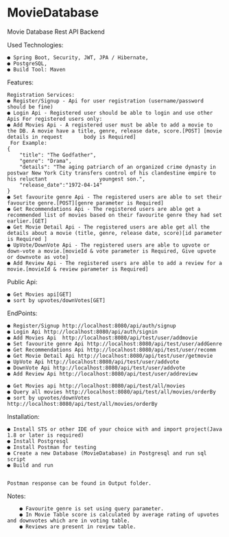# MovieDatabase
Movie Database Rest API Backend

Used Technologies:

	● Spring Boot, Security, JWT, JPA / Hibernate,
	● PostgreSQL,
	● Build Tool: Maven
	
Features:

	Registration Services:
	● Register/Signup - Api for user registration (username/password should be fine)
	● Login Api - Registered user should be able to login and use other Apis For registered users only:
	● Add Movies Api - A registered user must be able to add a movie to the DB. A movie have a title, genre, release date, score.[POST] [movie details in request 		body is Required]
	 For Example:
	{
		"title": "The Godfather",
		"genre": "Drama",
		"details": "The aging patriarch of an organized crime dynasty in postwar New York City transfers control of his clandestine empire to his reluctant 				youngest son.",
		"release_date":"1972-04-14"
	}
	● Set favourite genre Api - The registered users are able to set their favourite genre.[POST][genre parameter is Required]
	● Get Recommendations Api - The registered users are able get a recommended list of movies based on their favourite genre they had set earlier.[GET]
	● Get Movie Detail Api - The registered users are able get all the details about a movie (title, genre, release date, score)[id parameter is Required ]
	● UpVote/DownVote Api - The registered users are able to upvote or down-vote a movie.[movieId & vote parameter is Required, Give upvote or downvote as vote]  
	● Add Review Api - The registered users are able to add a review for a movie.[movieId & review parameter is Required]
		
		
Public Api:
		
	● Get Movies api[GET]
	● sort by upvotes/downVotes[GET]
		
		
		
EndPoints:
	
	● Register/Signup http://localhost:8080/api/auth/signup
	● Login Api http://localhost:8080/api/auth/signin
	● Add Movies Api  http://localhost:8080/api/test/user/addmovie
	● Set favourite genre Api http://localhost:8080/api/test/user/addGenre
	● Get Recommendations Api http://localhost:8080/api/test/user/recomm
	● Get Movie Detail Api http://localhost:8080/api/test/user/getmovie
	● UpVote Api http://localhost:8080/api/test/user/addvote
	● DownVote Api http://localhost:8080/api/test/user/addvote
	● Add Review Api http://localhost:8080/api/test/user/addreview
	
	● Get Movies api http://localhost:8080/api/test/all/movies
	● Query all movies http://localhost:8080/api/test/all/movies/orderBy
	● sort by upvotes/downVotes http://localhost:8080/api/test/all/movies/orderBy
		
Installation:

	● Install STS or other IDE of your choice with and import project(Java 1.8 or later is required)
	● Install Postgresql
	● Install Postman for testing
	● Create a new Database (MovieDatabase) in Postgresql and run sql script
	● Build and run
		

	Postman response can be found in Output folder.

Notes:

		● Favourite genre is set using query parameter.
		● In Movie Table score is calculated by average rating of upvotes and downvotes which are in voting table.
		● Reviews are present in review table.
